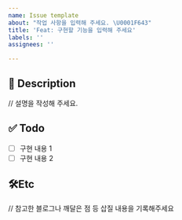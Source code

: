 ```yaml
---
name: Issue template
about: "작업 사항을 입력해 주세요. \U0001F643"
title: 'Feat: 구현할 기능을 입력해 주세요'
labels: ''
assignees: ''

---
```


## 🚧 Description
// 설명을 작성해 주세요.


## ✅ Todo
- [ ] 구현 내용 1
- [ ] 구현 내용 2 

## 🛠️Etc
// 참고한 블로그나 깨달은 점 등 삽질 내용을 기록해주세요

